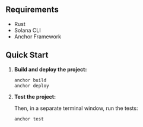 ## Requirements

- Rust
- Solana CLI
- Anchor Framework

## Quick Start

1. **Build and deploy the project:**

    ```bash
    anchor build
    anchor deploy
    ```

2. **Test the project:**

    Then, in a separate terminal window, run the tests:

    ```bash
    anchor test
    ```
